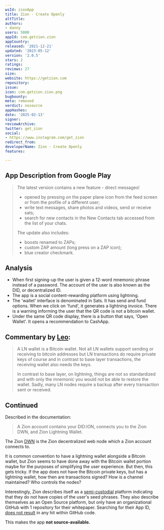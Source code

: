 ```yaml
---
wsId: zionApp
title: Zion - Create Openly
altTitle: 
authors:
- danny
users: 5000
appId: com.getzion.zion
appCountry: 
released: '2021-12-21'
updated: '2023-05-12'
version: '2.0.5'
stars: 2
ratings: 
reviews: 27
size: 
website: https://getzion.com
repository: 
issue: 
icon: com.getzion.zion.png
bugbounty: 
meta: removed
verdict: nosource
appHashes: 
date: '2025-02-13'
signer: 
reviewArchive: 
twitter: get_zion
social:
- https://www.instagram.com/get_zion
redirect_from: 
developerName: Zion - Create Openly
features: 

---
```


## App Description from Google Play

> The latest version contains a new feature - direct messages!
> 
> - opened by pressing on the paper plane icon from the feed screen or from the profile of a different user;
> - write text messages, share photos and videos, send or receive sats;
> - search for new contacts in the New Contacts tab accessed from the list of your chats.
>
> The update also includes:
> 
> - boosts renamed to ZAPs;
> - custom ZAP amount (long press on a ZAP icon);
> - blue creator checkmark.

## Analysis 

- When first signing-up the user is given a 12-word mnemonic phrase instead of a password. The account of the user is also known as the DID, or decentralized ID.
- The app is a social content-rewarding platform using lightning. 
- The 'wallet' interface is denominated in Sats. It has send and fund options. When we click on 'fund', it generates a lightning invoice. There is a warning informing the user that the QR code is not a bitcoin wallet. 
- Under the same QR code display, there is a button that says, 'Open Wallet'. It opens a recommendation to CashApp. 

## Commentary by [Leo](/authors/leo/):

> A LN wallet is a Bitcoin wallet. Not all LN wallets support sending or receiving to bitcoin addresses but LN transactions do require private keys of course and in contrast to base layer transactions, the receiving wallet also needs the keys.
>
> In contrast to base layer, on lightning, things are not so standardized and with only the mnemonic you would not be able to restore the wallet. Sadly, many LN nodes require a backup after every transaction sent or received.

## Continued

Described in the documentation:

> A Zion account contains your DID:ION, connects you to the Zion DWN, and Zion Lightning Wallet. 

The Zion [DWN](https://docs.zion.fyi/Architecture/decentralized-web-nodes) is the Zion decentralized web node which a Zion account connects to. 

It is common convention to have a lightning wallet alongside a Bitcoin wallet, but Zion seems to have done away with the Bitcoin wallet portion maybe for the purposes of simplifying the user experience. But then, this gets tricky. If the app does not have the Bitcoin private keys, but has a lightning wallet, how then are transactions signed? How is a channel maintained? Who controls the nodes? 

Interestingly, Zion describes itself as a [semi-custodial](https://www.zion.fyi/terms) platform indicating that they do not have copies of the user's seed phrases. They also describe themselves as an Open Source platform, but only have an organizational GitHub with 1 repository for their whitepaper. Searching for their App ID, [does not result](https://github.com/search?q=com.getzion.zion&type=code) in any hit within GitHub code.

This makes the app **not source-available.**
